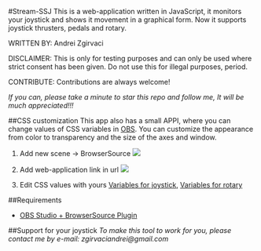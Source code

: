#Stream-SSJ
This is a web-application written in JavaScript, it monitors your joystick and shows it movement in a graphical form. Now it supports joystick thrusters, pedals and rotary.

WRITTEN BY: Andrei Zgirvaci

DISCLAIMER: This is only for testing purposes and can only be used where strict consent has been given. Do not use this for illegal purposes, period.

CONTRIBUTE: Contributions are always welcome!

*If you can, please take a minute to star this repo and follow me, It will be much appreciated!!!*

##CSS customization
This app also has a small APPI, where you can change values of CSS variables in [OBS](https://obsproject.com/). You can customize the appearance from color to transparency and the size of the axes and window.

  1. Add new scene -> BrowserSource
![](http://i.imgur.com/gEJY2vw.png)
  
  2. Add web-application link in url
![](http://i.imgur.com/KJtA8qY.png)

  3. Edit CSS values with yours [Variables for joystick](https://github.com/MD3XTER/Stream-SSJ/blob/master/doc/doc_joystick.pdf), [Variables for rotary](https://github.com/MD3XTER/Stream-SSJ/blob/master/doc/doc_Rotary.pdf)

##Requirements
  * [OBS Studio + BrowserSource Plugin](https://github.com/jp9000/obs-studio/releases)

##Support for your joystick
_To make this tool to work for you, please contact me by e-mail: zgirvaciandrei@gmail.com_
